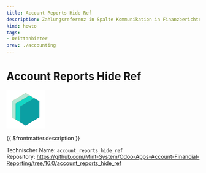 ```yaml
---
title: Account Reports Hide Ref
description: Zahlungsreferenz in Spalte Kommunikation in Finanzberichten ausblenden.
kind: howto
tags:
- Drittanbieter
prev: ./accounting
---
```

# Account Reports Hide Ref
![icon_oms_box](attachments/icons_odoo_mint_system.png)

{{ $frontmatter.description }}

Technischer Name: `account_reports_hide_ref`\
Repository: <https://github.com/Mint-System/Odoo-Apps-Account-Financial-Reporting/tree/16.0/account_reports_hide_ref>